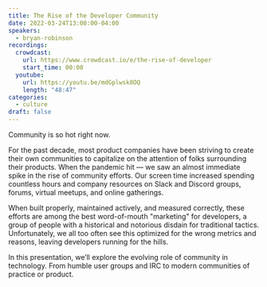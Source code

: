 ```yaml
---
title: The Rise of the Developer Community
date: 2022-03-24T13:00:00-04:00
speakers:
  - bryan-robinson
recordings:
  crowdcast:
    url: https://www.crowdcast.io/e/the-rise-of-developer
    start_time: 00:00
  youtube:
    url: https://youtu.be/mdGplwsk8OQ
    length: "48:47"
categories:
  - culture
draft: false
---
```


Community is so hot right now.

For the past decade, most product companies have been striving to create their own communities to capitalize on the attention of folks surrounding their products. When the pandemic hit — we saw an almost immediate spike in the rise of community efforts. Our screen time increased spending countless hours and company resources on Slack and Discord groups, forums, virtual meetups, and online gatherings.

When built properly, maintained actively, and measured correctly, these efforts are among the best word-of-mouth "marketing" for developers, a group of people with a historical and notorious disdain for traditional tactics. Unfortunately, we all too often see this optimized for the wrong metrics and reasons, leaving developers running for the hills.

In this presentation, we’ll explore the evolving role of community in technology. From humble user groups and IRC to modern communities of practice or product.
